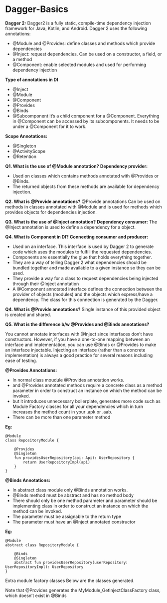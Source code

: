 # Dagger-Basics
__Dagger 2:__ Dagger2 is a fully static, compile-time dependency injection framework for Java, Kotlin, and Android.
Dagger 2 uses the following annotations:
* @Module and @Provides: define classes and methods which provide dependencies
* @Inject: request dependencies. Can be used on a constructor, a field, or a method
* @Component: enable selected modules and used for performing dependency injection

__Type of annotations in DI__
* @Inject
* @Module
* @Component
* @Provides
* @Binds
* @Subcomponent
It’s a child component for a @Component. Everything in @Component can be accessed by its subcomponents. It needs to be under a @Component for it to work.

__Scope Annotations:__
* @Singleton
* @ActivityScope
* @Retention

__Q1. What is the use of @Module annotation?__
__Dependency provider:__
* Used on classes which contains methods annotated with @Provides or @Binds.
* The returned objects from these methods are available for dependency injection.

__Q2. What is @Provide annotations?__
 @Provide annotations Can be used on methods in classes annotated with @Module and is used for methods which provides objects for dependencies injection.


__Q3. What is the use of @Inject annotation?__
__Dependency consumer:__
The @Inject annotation is used to define a dependency for a object.

__Q4. What is Component in DI?__
__Connecting consumer and producer:__
* Used on an interface. This interface is used by Dagger 2 to generate code which uses the modules to fulfill the requested dependencies.
* Components are essentially the glue that holds everything together.
* They are a way of telling Dagger 2 what dependencies should be bundled together and made available to a given instance so they can be used.
* They provide a way for a class to request dependencies being injected through their @Inject annotation
* A @Component annotated interface defines the connection between the provider of objects (modules) and the objects which express/have a dependency. The class for this connection is generated by the Dagger.

__Q4. What is @Provide annotations?__
Single instance of this provided object is created and shared.

__Q5. What is the difference b/w @Provides and @Binds annotations?__

You cannot annotate interfaces with @Inject since interfaces don’t have constructors. However, if you have a one-to-one mapping between an interface and implementation, you can use @Binds or @Provides to make an interface injectable. Injecting an interface (rather than a concrete implementation) is always a good practice for several reasons including ease of testing. 

__@Provides Annotations:__
* In normal class moudule @Provides annotation works.
* and @Provides annotated methods require a concrete class as a method parameter in order to construct an instance on which the method can be invoked.
* but it introduces unnecessary boilerplate, generates more code such as Module Factory classes for all your dependencies which in turn increases the method count in your .apk or .aab.
* There can be more than one parameter method 

__Eg:__

```
@Module
class RepositoryModule {

    @Provides
    @Singleton
    fun providesUserRepository(api: Api): UserRepository {
        return UserRepositoryImpl(api)
    }
}
```

__@Binds Annotations:__
* In abstract class module only @Binds annotation works.
* @Binds method must be abstract and has no method body 
* There should only be one method parameter and parameter should be implementing class in order to construct an instance on which the method can be invoked.
* The parameter must be assignable to the return type
* The parameter must have an @Inject annotated constructor

__Eg:__

```
@Module
abstract class RepositoryModule {

    @Binds
    @Singleton
    abstract fun providesUserRepository(userRepository: UserRepositoryImpl): UserRepository
}

```

Extra module factory classes
Below are the classes generated.


Note that @Provides generates the MyModule_GetInjectClassFactory class, which doesn’t exist in @Binds






